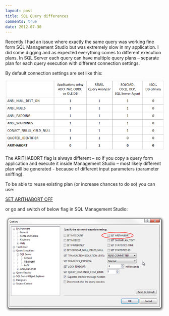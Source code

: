 ```yaml
--- 
layout: post
title: SQL Query differences
comments: true
date: 2012-07-30
---
```

 
Recently I had an issue where exactly the same query was working fine form SQL Management Studio but was extremely slow in my application. I did some digging and as expected everything comes to different execution plans. In SQL Server each query can have multiple query plans – separate plan for each query execution with different connection settings. 
 
By default connection settings are set like this:

<center>
<img title="Default connection settings" src="/img/posts/2012-07-30-SQLQueryDifferences1.png" alt="Default connection settings" />
</center>
 
The ARITHABORT flag is always different – so if you copy a query form application and execute it inside Management Studio – most likely different plan will be generated - because of different input parameters (parameter sniffing).
 
To be able to reuse existing plan (or increase chances to do so) you can use:
 
[SET ARITHABORT OFF][1]
 
or go and switch of below flag in SQL Management Studio:

<center>
<img title="SET ARITHABORT setting in MS SQL Management Studio" src="/img/posts/2012-07-31-SQLQueryDifferences2.png" alt="SET ARITHABORT setting in MS SQL Management Studio" />
</center>

[1]: http://msdn.microsoft.com/en-us/library/aa259212(v=sql.80).aspx 